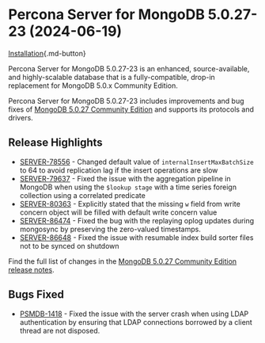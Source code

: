 # Percona Server for MongoDB 5.0.27-23 (2024-06-19)

[Installation](../install/index.md){.md-button}

Percona Server for MongoDB 5.0.27-23 is an enhanced, source-available, and highly-scalable database that is a
fully-compatible, drop-in replacement for MongoDB 5.0.x Community Edition. 

Percona Server for MongoDB 5.0.27-23 includes improvements and bug fixes of [MongoDB 5.0.27 Community Edition](https://www.mongodb.com/docs/manual/release-notes/5.0/#5.0.27---jun-04--2024) and supports its protocols and drivers.

## Release Highlights

* [SERVER-78556](https://jira.mongodb.org/browse/SERVER-78556) - Changed default value of `internalInsertMaxBatchSize` to 64 to avoid replication lag if the insert operations are slow
* [SERVER-79637](https://jira.mongodb.org/browse/SERVER-79637) - Fixed the issue with the aggregation pipeline in MongoDB when using the `$lookup stage` with a time series foreign collection using a correlated predicate
* [SERVER-80363](https://jira.mongodb.org/browse/SERVER-80363) - Explicitly stated that the missing `w` field from write concern object will be filled with default write concern value
* [SERVER-86474](https://jira.mongodb.org/browse/SERVER-86474) - Fixed the bug with the replaying oplog updates during mongosync by preserving the zero-valued timestamps.
* [SERVER-86648](https://jira.mongodb.org/browse/SERVER-86648) - Fixed the issue with resumable index build sorter files not to be synced on shutdown

Find the full list of changes in the [MongoDB 5.0.27 Community Edition release notes](https://www.mongodb.com/docs/manual/release-notes/5.0/#5.0.27---jun-04--2024).

## Bugs Fixed

* [PSMDB-1418](https://perconadev.atlassian.net/browse/PSMDB-1418) - Fixed the issue with the server crash when using LDAP authentication by ensuring that LDAP connections borrowed by a client thread are not disposed.
